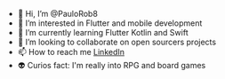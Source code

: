 - 👋 Hi, I’m @PauloRob8
- 👀 I’m interested in Flutter and mobile development
- 🌱 I’m currently learning Flutter Kotlin and Swift
- 💞️ I’m looking to collaborate on open sourcers projects
- 📫 How to reach me [LinkedIn](https://www.linkedin.com/in/paulo-roberto-b19594185/)
- 👽 Curios fact: I'm really into RPG and board games

<!---
PauloRob8/PauloRob8 is a ✨ special ✨ repository because its `README.md` (this file) appears on your GitHub profile.
You can click the Preview link to take a look at your changes.
--->
